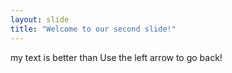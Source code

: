 ```yaml
---
layout: slide
title: "Welcome to our second slide!"
---
```

my text is better than
Use the left arrow to go back!
